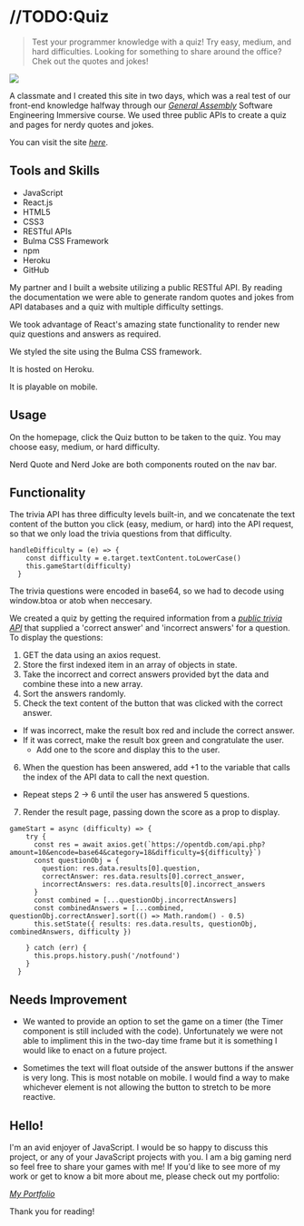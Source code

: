 # //TODO:Quiz
> Test your programmer knowledge with a quiz! Try easy, medium, and hard difficulties. Looking for something to share around the office? Chek out the quotes and jokes!

![](https://i.ibb.co/jVth02C/slideshow3.png)

A classmate and I created this site in two days, which was a real test of our front-end knowledge halfway through our _[General Assembly](https://generalassemb.ly/)_ Software Engineering Immersive course. We used three public APIs to create a quiz and pages for nerdy quotes and jokes.

You can visit the site _[here](https://todo-quiz-app.herokuapp.com/)_.

## Tools and Skills

- JavaScript
- React.js
- HTML5
- CSS3
- RESTful APIs
- Bulma CSS Framework
- npm
- Heroku
- GitHub

My partner and I built a website utilizing a public RESTful API. By reading the documentation we were able to generate random quotes and jokes from API databases and a quiz with multiple difficulty settings.

We took advantage of React's amazing state functionality to render new quiz questions and answers as required.

We styled the site using the Bulma CSS framework.

It is hosted on Heroku.

It is playable on mobile.

## Usage

On the homepage, click the Quiz button to be taken to the quiz. You may choose easy, medium, or hard difficulty. 

Nerd Quote and Nerd Joke are both components routed on the nav bar.

## Functionality

The trivia API has three difficulty levels built-in, and we concatenate the text content of the button you click (easy, medium, or hard) into the API request, so that we only load the trivia questions from that difficulty.

```
handleDifficulty = (e) => {
    const difficulty = e.target.textContent.toLowerCase()
    this.gameStart(difficulty)
  }
```

The trivia questions were encoded in base64, so we had to decode using window.btoa or atob when neccesary. 

We created a quiz by getting the required information from a _[public trivia API](https://opentdb.com/api_config.php)_ that supplied a 'correct answer' and 'incorrect answers' for a question. 
To display the questions:
1. GET the data using an axios request.
2. Store the first indexed item in an array of objects in state.
3. Take the incorrect and correct answers provided byt the data and combine these into a new array.
4. Sort the answers randomly.
5. Check the text content of the button that was clicked with the correct answer.
  - If was incorrect, make the result box red and include the correct answer.
  - If it was correct, make the result box green and congratulate the user.
    - Add one to the score and display this to the user.
6. When the question has been answered, add +1 to the variable that calls the index of the API data to call the next question.
  - Repeat steps 2 -> 6 until the user has answered 5 questions.
7. Render the result page, passing down the score as a prop to display.

```
gameStart = async (difficulty) => {
    try {
      const res = await axios.get(`https://opentdb.com/api.php?amount=10&encode=base64&category=18&difficulty=${difficulty}`)
      const questionObj = {
        question: res.data.results[0].question,
        correctAnswer: res.data.results[0].correct_answer,
        incorrectAnswers: res.data.results[0].incorrect_answers
      }
      const combined = [...questionObj.incorrectAnswers]
      const combinedAnswers = [...combined, questionObj.correctAnswer].sort(() => Math.random() - 0.5)
      this.setState({ results: res.data.results, questionObj, combinedAnswers, difficulty })

    } catch (err) {
      this.props.history.push('/notfound')
    }
  }
```

## Needs Improvement

- We wanted to provide an option to set the game on a timer (the Timer component is still included with the code). Unfortunately we were not able to impliment this in the two-day time frame but it is something I would like to enact on a future project.

- Sometimes the text will float outside of the answer buttons if the answer is very long. This is most notable on mobile. I would find a way to make whichever element is not allowing the button to stretch to be more reactive.

## Hello!

I'm an avid enjoyer of JavaScript. I would be so happy to discuss this project, or any of your JavaScript projects with you.
I am a big gaming nerd so feel free to share your games with me!
If you'd like to see more of my work or get to know a bit more about me, please check out my portfolio:

_[My Portfolio](https://astara303.github.io/portfolio/)_

Thank you for reading!